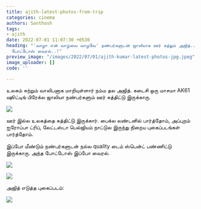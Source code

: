 ```yaml
---
title: ajith-latest-photos-from-trip
categories: cinema
authors: Santhosh
tags:
- ajith
date: 2022-07-01 11:07:30 +0530
heading: "'வாழா என் வாழ்வை வாழவே' நண்பர்களுடன் ஜாலியாக ஊர் சுத்தும் அஜித்.. லேட்டஸ்ட்
  போட்டோஸ் வைரல்..!"
preview_image: "/images/2022/07/01/ajith-kumar-latest-photos-jpg.jpeg"
image_uploader: []
code: ''

---
```

உலகம் சுற்றும் வாலிபனாக மாறியுள்ளார் நம்ம தல அஜித். கடைசி ஒரு மாசமா AK61 ஷூட்டிங் பிரேக்ல ஜாலியா நண்பர்களும் ஊர் சுத்திட்டு இருக்காரு.

![](/images/2022/07/01/ajith-latest-2-jpg.jpeg)

ஊர் இல்ல உலகத்தை சுத்திட்டு இருக்கார். பைக்ல லண்டனில் பார்த்தோம், அப்புறம் ஐரோப்பா ட்ரிப், லேட்டஸ்டா பெல்ஜியம் நாட்டுல இருந்து நிறைய புகைப்படங்கள் பார்த்தோம்.

இப்போ மீண்டும் நண்பர்களுடன் நல்ல quality டைம் ஸ்பென்ட் பண்ணிட்டு இருக்காரு. அந்த போட்டோஸ் இப்போ வைரல்.

![](/images/2022/07/01/ajith-latest-1-jpg.jpeg)

![](/images/2022/07/01/ajith-latest-3-jpg.jpeg)

அஜித் எடுத்த புகைப்படம்:

![](/images/2022/07/01/ajith-latest-4-jpg.jpeg)
